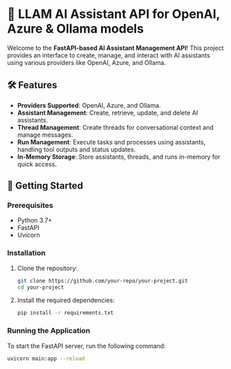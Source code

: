 # 🤖 LLAM AI Assistant API for OpenAI, Azure & Ollama models

Welcome to the **FastAPI-based AI Assistant Management API**! This project provides an interface to create, manage, and interact with AI assistants using various providers like OpenAI, Azure, and Ollama.

## 🛠️ Features

- **Providers Supported**: OpenAI, Azure, and Ollama.
- **Assistant Management**: Create, retrieve, update, and delete AI assistants.
- **Thread Management**: Create threads for conversational context and manage messages.
- **Run Management**: Execute tasks and processes using assistants, handling tool outputs and status updates.
- **In-Memory Storage**: Store assistants, threads, and runs in-memory for quick access.

## 🚀 Getting Started

### Prerequisites

- Python 3.7+
- FastAPI
- Uvicorn

### Installation

1. Clone the repository:

    ```bash
    git clone https://github.com/your-repo/your-project.git
    cd your-project
    ```

2. Install the required dependencies:

    ```bash
    pip install -r requirements.txt
    ```

### Running the Application

To start the FastAPI server, run the following command:

```bash
uvicorn main:app --reload
